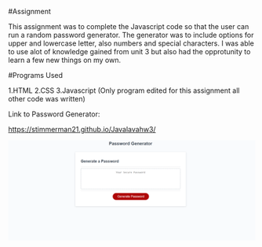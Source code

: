 
#Assignment

This assignment was to complete the Javascript code so that the user can run a random password generator. The generator was to include options for upper and lowercase letter, also numbers and special characters. I was able to use alot of knowledge gained from unit 3 but also had the opprotunity to learn a few new things on my own.

#Programs Used

1.HTML
2.CSS
3.Javascript (Only program edited for this assignment all other code was written)


Link to Password Generator:

https://stimmerman21.github.io/Javalavahw3/


![Screenshot](/assets/password.PNG)